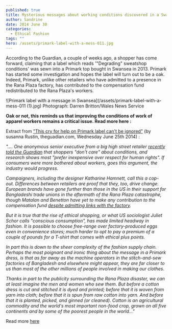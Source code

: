 ```yaml
---
published: true
title: Mysterious messages about working conditions discovered in a Swansea store...
author: Sandrine
date: 2014 June 30
categories:
  - Ethical Fashion
tags: ""
hero: /assets/primark-label-with-a-mess-011.jpg
---
```

According to the Guardian, a couple of weeks ago, a shopper has come forward, claiming that a label which reads '"Degrading" sweatshop conditions' was sewn into a Primark top bought in Swansea in 2013. Primark has started some investigation and hopes the label will turn out to be a oak. Indeed, Primark, unlike other retailers who have admitted to a presence in the Rana Plaza factory, has contributed to the compensation fund redistributed to the Rana Plaza's workers.

![Primark label with a message in Swansea](/assets/primark-label-with-a-mess-011 (1).jpg)
Photograph: Darren Britton/Wales News Service

**Oak or not, this reminds us that improving the conditions of work of apparel workers remains a critical issue. Read more here :**

Extract from ["This cry for help on Primark label can't be ignored"](http://www.theguardian.com/commentisfree/2014/jun/25/primark-label-swansea-textile-industry-rana-plaza) (by susanna Rustin, theguadian.com, Wednesday June 25th 2014) :

*".... One anonymous senior executive from a big high street retailer [recently told the Guardian](http://www.theguardian.com/world/2014/apr/19/rana-plaza-bangladesh-one-year-on) that shoppers "don't care" about conditions, and research shows most "prefer inexpensive over respect for human rights". If consumers were more bothered about workers, goes this argument, the industry would progress.*

*Campaigners, including the designer Katharine Hamnett, call this a cop-out. Differences between retailers are proof that they, too, drive change. European brands have gone further than those in the US in their support for Bangladeshi trade unions in the aftermath of the Rana Plaza catastrophe, though Matalan and Benetton have yet to make any contribution to the compensation fund [despite admitting links with the factory](http://www.theguardian.com/world/2014/jun/19/rana-plaza-uk-pressure-compensation-fund-victims).*

*But it is true that the rise of ethical shopping, or what US sociologist Juliet Schor calls "conscious consumption", has made limited headway in fashion. It is possible to choose free-range over factory-produced eggs even in convenience stores; much harder to opt to pay a premium of a couple of pounds for a T-shirt that comes with ethical plus points.*

*In part this is down to the sheer complexity of the fashion supply chain. Perhaps the most poignant and ironic thing about the message in a Primark dress, is that as far away as the machine operators in the stitch-and-sew factories of Bangladesh and elsewhere might appear, they are far closer to us than most of the other millions of people involved in making our clothes.*

*Thanks in part to the publicity surrounding the Rana Plaza disaster, we can at least imagine the men and women who sew them. But before a cotton dress is cut and stitched it is dyed and printed; before that it is woven from yarn into cloth; before that it is spun from raw cotton into yarn. And before that it is planted, picked, and ginned (or cleaned). Cotton is an agricultural commodity and the world's most important non-food crop, grown on all five continents and by some of the poorest people in the world..."*

Read more [here](http://www.southwales-eveningpost.co.uk/Primark-responds-Swansea-shopper-8217-s-forced/story-21282798-detail/story.html#FfcjdwTjiGfHzF3f.99)